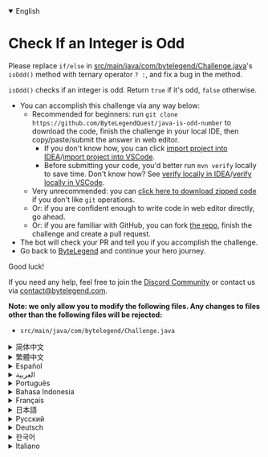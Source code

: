 <details open='true'>
<summary>English</summary>

# Check If an Integer is Odd

Please replace `if/else` in [src/main/java/com/bytelegend/Challenge.java](https://github.com/ByteLegendQuest/java-is-odd-number/blob/main/src/main/java/com/bytelegend/Challenge.java)'s `isOdd()` method with ternary operator `? :`, and fix a bug in the method.

`isOdd()` checks if an integer is odd. Return `true` if it's odd, `false` otherwise.


- You can accomplish this challenge via any way below:
  - Recommended for beginners: run `git clone https://github.com/ByteLegendQuest/java-is-odd-number` to download the code,
    finish the challenge in your local IDE, then copy/paste/submit the answer in web editor.
    - If you don't know how, you can click [import project into IDEA](https://github.com/ByteLegendQuest/java-is-odd-number/blob/main/docs/en/clone-and-import.md)/[import project into VSCode](https://github.com/ByteLegendQuest/java-is-odd-number/blob/main/docs/en/clone-and-import-into-vscode.md).
    - Before submitting your code, you'd better run `mvn verify` locally to save time. Don't know how? See [verify locally in IDEA](https://github.com/ByteLegendQuest/java-is-odd-number/blob/main/docs/en/run-mvn-verify-idea.md)/[verify locally in VSCode](https://github.com/ByteLegendQuest/java-is-odd-number/blob/main/docs/en/run-mvn-verify-vscode.md).
  - Very unrecommended: you can [click here to download zipped code](https://codeload.github.com/ByteLegendQuest/java-is-odd-number/zip/refs/heads/main) if you don't like `git` operations.
  - Or: if you are confident enough to write code in web editor directly, go ahead.
  - Or: if you are familiar with GitHub, you can fork [the repo](https://github.com/ByteLegendQuest/java-is-odd-number), finish the challenge and create a pull request.
- The bot will check your PR and tell you if you accomplish the challenge.
- Go back to [ByteLegend](https://bytelegend.com) and continue your hero journey.

Good luck!

If you need any help, feel free to join the [Discord Community](https://discord.gg/35RreUUGWt) or contact us via [contact@bytelegend.com](mailto:contact@bytelegend.com).

**Note: we only allow you to modify the following files.
Any changes to files other than the following files will be rejected:**

- `src/main/java/com/bytelegend/Challenge.java`

</details>

<details>
<summary>简体中文</summary>

# 判断一个整数是否是奇数

请将[src/main/java/com/bytelegend/Challenge.java](https://github.com/ByteLegendQuest/java-is-odd-number/blob/main/src/main/java/com/bytelegend/Challenge.java)的`isOdd()`方法中的`if/else`改写成三元运算符`? :`，并修复该方法中的bug。

`isOdd()`方法判断一个整数是否是奇数，若为奇数则返回`true`，否则返回`false`。


- 你可以使用以下任意一种方法完成挑战：
  - 初学者推荐：运行`git clone https://git.bytelegend.com/ByteLegendQuest/java-is-odd-number`将代码下载到本地，在本地使用IDE调试完成后复制到网页编辑器里提交。
    - 如果你不知道怎么做，可以点击[导入IDEA](https://github.com/ByteLegendQuest/java-is-odd-number/blob/main/docs/zh_hans/clone-and-import.md)/[导入VSCode](https://github.com/ByteLegendQuest/java-is-odd-number/blob/main/docs/zh_hans/clone-and-import-into-vscode.md)。
    - 在提交之前，你最好先在本地运行`mvn verify`验证一下答案，以节约时间。不知道如何做？请查看[在IDEA中本地验证](https://github.com/ByteLegendQuest/java-is-odd-number/blob/main/docs/zh_hans/run-mvn-verify-idea.md)/[在VSCode中本地验证](https://github.com/ByteLegendQuest/java-is-odd-number/blob/main/docs/zh_hans/run-mvn-verify-vscode.md)。
  - 非常不推荐：如果你实在不喜欢`git`命令行操作，你可以[点击这里直接下载打包好的代码](https://ghcodeload.bytelegend.com/ByteLegendQuest/java-is-odd-number/zip/refs/heads/main)。
  - 或者：如果你非常自信不需要下载代码到本地调试，可以使用网页编辑器直接提交。
  - 或者：如果你对GitHub非常熟悉，你可以fork[这个仓库](https://github.com/ByteLegendQuest/java-is-odd-number)、完成挑战后，创建一个Pull Request。
- 机器人将会检查你的答案，告诉你你是否通过了挑战。
- 回到[字节传说](https://bytelegend.com)，然后继续你的英雄旅程。

祝你好运！

如果你需要任何帮助，欢迎加入官方玩家QQ群（在[首页](https://bytelegend.com)右下角的`联系 & 关于`菜单里可以找到入群方式）或者[Discord社区](https://discord.gg/PvmqK3hF)，或email至[contact@bytelegend.com](mailto:contact@bytelegend.com)。

**注意：我们只允许您修改以下文件，任何对其他文件的修改都会被拒绝：**

- `src/main/java/com/bytelegend/Challenge.java`

</details>

<details>
<summary>繁體中文</summary>

檢查整數是否為奇數
=========

請用三元運算符替換[src/main/java/com/bytelegend/Challenge.java](https://github.com/ByteLegendQuest/java-is-odd-number/blob/main/src/main/java/com/bytelegend/Challenge.java)的`isOdd()`方法中的`if/else` `? :` ，並修復方法中的錯誤。

`isOdd()`檢查整數是否為奇數。如果是奇數則返回`true` ，否則返回`false` 。

-   您可以通過以下任何方式完成此挑戰：
    -   建議初學者：運行`git clone https://github.com/ByteLegendQuest/java-is-odd-number`下載代碼，在本地 IDE 中完成挑戰，然後在 Web 編輯器中復制/粘貼/提交答案。
        -   如果你不知道怎麼做，你可以點擊[import project into IDEA](https://github.com/ByteLegendQuest/java-is-odd-number/blob/main/docs/en/clone-and-import.md) / [import project into VSCode](https://github.com/ByteLegendQuest/java-is-odd-number/blob/main/docs/en/clone-and-import-into-vscode.md) 。
        -   在提交代碼之前，您最好在本地運行`mvn verify`以節省時間。不知道怎麼樣？請參閱[在 IDEA](https://github.com/ByteLegendQuest/java-is-odd-number/blob/main/docs/en/run-mvn-verify-idea.md) [中進行本地驗證/在 VSCode 中進行本地驗證](https://github.com/ByteLegendQuest/java-is-odd-number/blob/main/docs/en/run-mvn-verify-vscode.md)。
    -   非常不推薦：如果你不喜歡`git`操作，可以[點擊這裡下載壓縮代碼](https://codeload.github.com/ByteLegendQuest/java-is-odd-number/zip/refs/heads/main)。
    -   或者：如果您有足夠的信心直接在 Web 編輯器中編寫代碼，請繼續。
    -   或者：如果你熟悉 GitHub，你可以 fork[倉庫](https://github.com/ByteLegendQuest/java-is-odd-number)，完成挑戰並創建一個拉取請求。
-   機器人會檢查你的 PR 並告訴你是否完成了挑戰。
-   回到[ByteLegend](https://bytelegend.com)繼續你的英雄之旅。

祝你好運！

如果您需要任何幫助，請隨時加入[Discord 社區](https://discord.gg/35RreUUGWt)或通過[contact@bytelegend.com](mailto:contact@bytelegend.com)聯繫我們。

**注意：我們只允許您修改以下文件。對以下文件以外的文件的任何更改都將被拒絕：**

-   `src/main/java/com/bytelegend/Challenge.java`
</details>

<details>
<summary>Español</summary>

Comprobar si un entero es impar
===============================

Reemplace `if/else` en el método `isOdd()` de [src/main/java/com/bytelegend/Challenge.java](https://github.com/ByteLegendQuest/java-is-odd-number/blob/main/src/main/java/com/bytelegend/Challenge.java) con el operador ternario `? :` , y corregir un error en el método.

`isOdd()` comprueba si un número entero es impar. Devuelve `true` si es impar, `false` en caso contrario.

-   Puede lograr este desafío de cualquier manera a continuación:
    -   Recomendado para principiantes: ejecute `git clone https://github.com/ByteLegendQuest/java-is-odd-number` para descargar el código, finalice el desafío en su IDE local, luego copie/pegue/envíe la respuesta en el editor web.
        -   Si no sabe cómo hacerlo, puede hacer clic en [importar proyecto a IDEA](https://github.com/ByteLegendQuest/java-is-odd-number/blob/main/docs/en/clone-and-import.md) / [importar proyecto a VSCode](https://github.com/ByteLegendQuest/java-is-odd-number/blob/main/docs/en/clone-and-import-into-vscode.md) .
        -   Antes de enviar su código, es mejor que ejecute `mvn verify` localmente para ahorrar tiempo. ¿No sabes cómo? Ver [verificar localmente en IDEA](https://github.com/ByteLegendQuest/java-is-odd-number/blob/main/docs/en/run-mvn-verify-idea.md) / [verificar localmente en VSCode](https://github.com/ByteLegendQuest/java-is-odd-number/blob/main/docs/en/run-mvn-verify-vscode.md) .
    -   Muy poco recomendado: puede [hacer clic aquí para descargar el código comprimido](https://codeload.github.com/ByteLegendQuest/java-is-odd-number/zip/refs/heads/main) si no le gustan las operaciones de `git` .
    -   O: si tiene la confianza suficiente para escribir código en el editor web directamente, adelante.
    -   O: si está familiarizado con GitHub, puede bifurcar [el repositorio](https://github.com/ByteLegendQuest/java-is-odd-number) , finalizar el desafío y crear una solicitud de extracción.
-   El bot verificará tu PR y te dirá si logras el desafío.
-   Regrese a [ByteLegend](https://bytelegend.com) y continúe su viaje de héroe.

¡Buena suerte!

Si necesita ayuda, no dude en unirse a la [comunidad de Discord](https://discord.gg/35RreUUGWt) o contáctenos a través de [contact@bytelegend.com](mailto:contact@bytelegend.com) .

**Nota: solo le permitimos modificar los siguientes archivos. Cualquier cambio en los archivos que no sean los siguientes archivos será rechazado:**

-   `src/main/java/com/bytelegend/Challenge.java`
</details>

<details>
<summary>العربية</summary>

تحقق مما إذا كان العدد الصحيح فرديًا
====================================

يرجى استبدال طريقة `if/else` في [src / main / java / com / bytelegend / Challenge.java](https://github.com/ByteLegendQuest/java-is-odd-number/blob/main/src/main/java/com/bytelegend/Challenge.java) 's `isOdd()` بالمشغل الثلاثي `? :` ، وإصلاح الخلل في الطريقة.

يتحقق `isOdd()` مما إذا كان العدد الصحيح فرديًا. إرجاع `true` إذا كان فرديًا أو `false` إذا كان العكس.

-   يمكنك إنجاز هذا التحدي بأي طريقة أدناه:
    -   موصى به للمبتدئين: قم بتشغيل `git clone https://github.com/ByteLegendQuest/java-is-odd-number` لتنزيل الكود ، وإنهاء التحدي في IDE المحلي الخاص بك ، ثم نسخ / لصق / إرسال الإجابة في محرر الويب.
        -   إذا كنت لا تعرف كيف يمكنك النقر فوق [استيراد مشروع إلى IDEA](https://github.com/ByteLegendQuest/java-is-odd-number/blob/main/docs/en/clone-and-import.md) / [استيراد مشروع إلى VSCode](https://github.com/ByteLegendQuest/java-is-odd-number/blob/main/docs/en/clone-and-import-into-vscode.md) .
        -   قبل إرسال التعليمات البرمجية الخاصة بك ، من الأفضل تشغيل `mvn verify` محليًا لتوفير الوقت. لا أعرف كيف؟ انظر [التحقق محليًا في IDEA](https://github.com/ByteLegendQuest/java-is-odd-number/blob/main/docs/en/run-mvn-verify-idea.md) / [تحقق محليًا في VSCode](https://github.com/ByteLegendQuest/java-is-odd-number/blob/main/docs/en/run-mvn-verify-vscode.md) .
    -   غير موصى به على الإطلاق: يمكنك [النقر هنا لتنزيل رمز مضغوط](https://codeload.github.com/ByteLegendQuest/java-is-odd-number/zip/refs/heads/main) إذا كنت لا تحب عمليات `git` .
    -   أو: إذا كنت واثقًا بدرجة كافية لكتابة التعليمات البرمجية في محرر الويب مباشرةً ، فابدأ.
    -   أو: إذا كنت معتادًا على GitHub ، فيمكنك تفرع [الريبو](https://github.com/ByteLegendQuest/java-is-odd-number) وإنهاء التحدي وإنشاء طلب سحب.
-   سيتحقق الروبوت من العلاقات العامة الخاصة بك ويخبرك إذا أنجزت التحدي.
-   ارجع إلى [ByteLegend وتابع](https://bytelegend.com) رحلة بطلك.

حظ سعيد!

إذا كنت بحاجة إلى أي مساعدة ، فلا تتردد في الانضمام إلى [مجتمع Discord](https://discord.gg/35RreUUGWt) أو الاتصال بنا عبر [contact@bytelegend.com](mailto:contact@bytelegend.com) .

**ملاحظة: نسمح لك فقط بتعديل الملفات التالية. سيتم رفض أي تغييرات يتم إجراؤها على الملفات بخلاف الملفات التالية:**

-   `src/main/java/com/bytelegend/Challenge.java`
</details>

<details>
<summary>Português</summary>

Verifique se um inteiro é ímpar
===============================

Por favor, substitua `if/else` no método `isOdd()` de [src/main/java/com/bytelegend/Challenge.java](https://github.com/ByteLegendQuest/java-is-odd-number/blob/main/src/main/java/com/bytelegend/Challenge.java) pelo operador ternário `? :` e corrija um bug no método.

`isOdd()` verifica se um inteiro é ímpar. Retorna `true` se for ímpar, `false` caso contrário.

-   Você pode realizar este desafio de qualquer maneira abaixo:
    -   Recomendado para iniciantes: execute `git clone https://github.com/ByteLegendQuest/java-is-odd-number` para baixar o código, conclua o desafio em seu IDE local e copie/cole/envie a resposta no editor da web.
        -   Se você não sabe como, você pode clicar em [import project into IDEA](https://github.com/ByteLegendQuest/java-is-odd-number/blob/main/docs/en/clone-and-import.md) / [import project into VSCode](https://github.com/ByteLegendQuest/java-is-odd-number/blob/main/docs/en/clone-and-import-into-vscode.md) .
        -   Antes de enviar seu código, é melhor você executar `mvn verify` localmente para economizar tempo. Não sei como? Consulte [verificar localmente em IDEA](https://github.com/ByteLegendQuest/java-is-odd-number/blob/main/docs/en/run-mvn-verify-idea.md) / [verificar localmente em VSCode](https://github.com/ByteLegendQuest/java-is-odd-number/blob/main/docs/en/run-mvn-verify-vscode.md) .
    -   Muito não recomendado: você pode [clicar aqui para baixar o código zipado](https://codeload.github.com/ByteLegendQuest/java-is-odd-number/zip/refs/heads/main) se não gostar das operações do `git` .
    -   Ou: se você estiver confiante o suficiente para escrever código diretamente no editor da web, vá em frente.
    -   Ou: se você estiver familiarizado com o GitHub, você pode fazer o fork [do repo](https://github.com/ByteLegendQuest/java-is-odd-number) , finalizar o desafio e criar uma pull request.
-   O bot verificará seu PR e informará se você cumprir o desafio.
-   Volte para [ByteLegend](https://bytelegend.com) e continue sua jornada de herói.

Boa sorte!

Se precisar de ajuda, sinta-se à vontade para se juntar à [Comunidade Discord](https://discord.gg/35RreUUGWt) ou entre em contato conosco via [contact@bytelegend.com](mailto:contact@bytelegend.com) .

**Nota: só permitimos que você modifique os seguintes arquivos. Quaisquer alterações em arquivos que não sejam os arquivos a seguir serão rejeitadas:**

-   `src/main/java/com/bytelegend/Challenge.java`
</details>

<details>
<summary>Bahasa Indonesia</summary>

Periksa Apakah Bilangan Bulat Ganjil
====================================

Tolong ganti `if/else` di metode `isOdd()` [src/main/Java/com/bytelegend/Challenge.java](https://github.com/ByteLegendQuest/java-is-odd-number/blob/main/src/main/java/com/bytelegend/Challenge.java) dengan operator ternary `? :` , dan perbaiki bug dalam metode.

`isOdd()` memeriksa apakah bilangan bulat ganjil. Kembalikan `true` jika ganjil, `false` jika sebaliknya.

-   Anda dapat menyelesaikan tantangan ini melalui cara apa pun di bawah ini:
    -   Direkomendasikan untuk pemula: jalankan `git clone https://github.com/ByteLegendQuest/java-is-odd-number` untuk mengunduh kode, selesaikan tantangan di IDE lokal Anda, lalu salin/tempel/kirim jawabannya di editor web.
        -   Jika Anda tidak tahu caranya, Anda bisa mengklik [import project into IDEA](https://github.com/ByteLegendQuest/java-is-odd-number/blob/main/docs/en/clone-and-import.md) / [import project into VSCode](https://github.com/ByteLegendQuest/java-is-odd-number/blob/main/docs/en/clone-and-import-into-vscode.md) .
        -   Sebelum mengirimkan kode Anda, Anda sebaiknya menjalankan `mvn verify` secara lokal untuk menghemat waktu. Tidak tahu bagaimana? Lihat [verifikasi secara lokal di IDEA](https://github.com/ByteLegendQuest/java-is-odd-number/blob/main/docs/en/run-mvn-verify-idea.md) / [verifikasi secara lokal di VSCode](https://github.com/ByteLegendQuest/java-is-odd-number/blob/main/docs/en/run-mvn-verify-vscode.md) .
    -   Sangat tidak direkomendasikan: Anda dapat [mengklik di sini untuk mengunduh kode zip](https://codeload.github.com/ByteLegendQuest/java-is-odd-number/zip/refs/heads/main) jika Anda tidak menyukai operasi `git` .
    -   Atau: jika Anda cukup percaya diri untuk menulis kode di editor web secara langsung, silakan.
    -   Atau: jika Anda terbiasa dengan GitHub, Anda dapat melakukan fork [repo](https://github.com/ByteLegendQuest/java-is-odd-number) , menyelesaikan tantangan, dan membuat permintaan tarik.
-   Bot akan memeriksa PR Anda dan memberi tahu Anda jika Anda menyelesaikan tantangan.
-   Kembali ke [ByteLegend](https://bytelegend.com) dan lanjutkan perjalanan pahlawan Anda.

Semoga beruntung!

Jika Anda memerlukan bantuan, jangan ragu untuk bergabung dengan [Komunitas Discord](https://discord.gg/35RreUUGWt) atau hubungi kami melalui [contact@bytelegend.com](mailto:contact@bytelegend.com) .

**Catatan: kami hanya mengizinkan Anda untuk mengubah file berikut. Setiap perubahan pada file selain file berikut akan ditolak:**

-   `src/main/java/com/bytelegend/Challenge.java`
</details>

<details>
<summary>Français</summary>

Vérifier si un entier est impair
================================

Veuillez remplacer `if/else` dans la méthode `isOdd()` de [src/main/java/com/bytelegend/Challenge.java](https://github.com/ByteLegendQuest/java-is-odd-number/blob/main/src/main/java/com/bytelegend/Challenge.java) par un opérateur ternaire `? :` , et corrige un bogue dans la méthode.

`isOdd()` vérifie si un entier est impair. Renvoie `true` si c'est impair, `false` sinon.

-   Vous pouvez accomplir ce défi de n'importe quelle manière ci-dessous:
    -   Recommandé pour les débutants : exécutez `git clone https://github.com/ByteLegendQuest/java-is-odd-number` pour télécharger le code, terminez le défi dans votre IDE local, puis copiez/collez/soumettez la réponse dans l'éditeur Web.
        -   Si vous ne savez pas comment, vous pouvez cliquer sur [importer le projet dans IDEA](https://github.com/ByteLegendQuest/java-is-odd-number/blob/main/docs/en/clone-and-import.md) / [importer le projet dans VSCode](https://github.com/ByteLegendQuest/java-is-odd-number/blob/main/docs/en/clone-and-import-into-vscode.md) .
        -   Avant de soumettre votre code, vous feriez mieux d'exécuter `mvn verify` localement pour gagner du temps. Vous ne savez pas comment ? Voir [vérifier localement dans IDEA](https://github.com/ByteLegendQuest/java-is-odd-number/blob/main/docs/en/run-mvn-verify-idea.md) / [vérifier localement dans VSCode](https://github.com/ByteLegendQuest/java-is-odd-number/blob/main/docs/en/run-mvn-verify-vscode.md) .
    -   Très déconseillé : vous pouvez [cliquer ici pour télécharger le code compressé](https://codeload.github.com/ByteLegendQuest/java-is-odd-number/zip/refs/heads/main) si vous n'aimez pas les opérations `git` .
    -   Ou : si vous êtes suffisamment confiant pour écrire du code directement dans l'éditeur Web, continuez.
    -   Ou : si vous êtes familier avec GitHub, vous pouvez forker [le dépôt](https://github.com/ByteLegendQuest/java-is-odd-number) , terminer le défi et créer une demande d'extraction.
-   Le bot vérifiera votre PR et vous dira si vous accomplissez le défi.
-   Retournez à [ByteLegend](https://bytelegend.com) et continuez votre voyage de héros.

Bonne chance!

Si vous avez besoin d'aide, n'hésitez pas à rejoindre la [communauté Discord](https://discord.gg/35RreUUGWt) ou à nous contacter via [contact@bytelegend.com](mailto:contact@bytelegend.com) .

**Remarque : nous vous autorisons uniquement à modifier les fichiers suivants. Toute modification de fichiers autres que les fichiers suivants sera rejetée :**

-   `src/main/java/com/bytelegend/Challenge.java`
</details>

<details>
<summary>日本語</summary>

整数が奇数かどうかを確認する
==============

[src / main / java / com / bytelegend / Challenge.java](https://github.com/ByteLegendQuest/java-is-odd-number/blob/main/src/main/java/com/bytelegend/Challenge.java)の`isOdd()`メソッドの`if/else`を三項演算子に置き換えてください`? :` 、およびメソッドのバグを修正します。

`isOdd()`は、整数が奇数かどうかをチェックします。奇数の場合は`true`を返し、そうでない場合は`false`を返します。

-   この課題は、以下のいずれかの方法で達成できます。
    -   初心者に推奨： `git clone https://github.com/ByteLegendQuest/java-is-odd-number`を実行してコードをダウンロードし、ローカルIDEでチャレンジを終了してから、Webエディターで回答をコピー/貼り付け/送信します。
        -   方法がわからない場合は、\[ [プロジェクトをIDEAにインポート](https://github.com/ByteLegendQuest/java-is-odd-number/blob/main/docs/en/clone-and-import.md)\]/\[ [プロジェクトをVSCodeにインポート](https://github.com/ByteLegendQuest/java-is-odd-number/blob/main/docs/en/clone-and-import-into-vscode.md)\]をクリックできます。
        -   コードを送信する前に、時間を節約するためにローカルで`mvn verify`実行することをお勧めします。方法がわかりませんか？ [IDEAでローカルに](https://github.com/ByteLegendQuest/java-is-odd-number/blob/main/docs/en/run-mvn-verify-idea.md)[検証する/VSCodeでローカルに](https://github.com/ByteLegendQuest/java-is-odd-number/blob/main/docs/en/run-mvn-verify-vscode.md)検証するを参照してください。
    -   非常に推奨されていません`git`操作が気に入らない場合は、 [ここをクリックしてzipコードをダウンロード](https://codeload.github.com/ByteLegendQuest/java-is-odd-number/zip/refs/heads/main)できます。
    -   または：Webエディターで直接コードを記述できる自信がある場合は、先に進んでください。
    -   または：GitHubに精通している場合は[、リポジトリ](https://github.com/ByteLegendQuest/java-is-odd-number)をフォークしてチャレンジを終了し、プルリクエストを作成できます。
-   ボットはPRをチェックし、チャレンジを達成したかどうかを通知します。
-   [ByteLegend](https://bytelegend.com)に戻り、ヒーローの旅を続けてください。

幸運を！

ヘルプが必要な場合は、 [Discordコミュニティ](https://discord.gg/35RreUUGWt)に参加するか、contact [@bytelegend.com](mailto:contact@bytelegend.com)からお問い合わせください。

**注：変更できるのは次のファイルのみです。次のファイル以外のファイルへの変更は拒否されます。**

-   `src/main/java/com/bytelegend/Challenge.java`
</details>

<details>
<summary>Русский</summary>

Проверить, является ли целое число нечетным
===========================================

Пожалуйста, замените `if/else` в методе `isOdd()` [src/main/java/com/bytelegend/Challenge.java](https://github.com/ByteLegendQuest/java-is-odd-number/blob/main/src/main/java/com/bytelegend/Challenge.java) на тернарный оператор `? :` , и исправить ошибку в методе.

`isOdd()` проверяет, является ли целое число нечетным. Возвращает `true` , если нечетное, иначе `false` .

-   Вы можете выполнить эту задачу любым способом, указанным ниже:
    -   Рекомендуется для начинающих: запустите `git clone https://github.com/ByteLegendQuest/java-is-odd-number` , чтобы загрузить код, завершите задание в локальной среде IDE, затем скопируйте/вставьте/отправьте ответ в веб-редакторе.
        -   Если вы не знаете как, вы можете нажать [импортировать проект в IDEA](https://github.com/ByteLegendQuest/java-is-odd-number/blob/main/docs/en/clone-and-import.md) / [импортировать проект в VSCode](https://github.com/ByteLegendQuest/java-is-odd-number/blob/main/docs/en/clone-and-import-into-vscode.md) .
        -   Перед отправкой кода вам лучше запустить `mvn verify` локально, чтобы сэкономить время. Не знаете как? См. « [Проверить локально в IDEA](https://github.com/ByteLegendQuest/java-is-odd-number/blob/main/docs/en/run-mvn-verify-idea.md) / [проверить локально в VSCode»](https://github.com/ByteLegendQuest/java-is-odd-number/blob/main/docs/en/run-mvn-verify-vscode.md) .
    -   Крайне не рекомендуется: вы можете [щелкнуть здесь, чтобы загрузить заархивированный код](https://codeload.github.com/ByteLegendQuest/java-is-odd-number/zip/refs/heads/main) , если вам не нравятся операции `git` .
    -   Или: если вы достаточно уверены, чтобы писать код напрямую в веб-редакторе, вперед.
    -   Или: если вы знакомы с GitHub, вы можете разветвить [репозиторий](https://github.com/ByteLegendQuest/java-is-odd-number) , выполнить задание и создать запрос на включение.
-   Бот проверит ваш PR и сообщит, выполнили ли вы задание.
-   Вернитесь в [ByteLegend](https://bytelegend.com) и продолжайте свое героическое путешествие.

Удачи!

Если вам нужна помощь, присоединяйтесь к [сообществу Discord](https://discord.gg/35RreUUGWt) или свяжитесь с нами по [адресу contact@bytelegend.com](mailto:contact@bytelegend.com) .

**Примечание: мы разрешаем вам изменять только следующие файлы. Любые изменения в файлах, кроме следующих файлов, будут отклонены:**

-   `src/main/java/com/bytelegend/Challenge.java`
</details>

<details>
<summary>Deutsch</summary>

Prüfen Sie, ob eine ganze Zahl ungerade ist
===========================================

Bitte ersetzen Sie `if/else` in [src/main/java/com/bytelegend/Challenge.java](https://github.com/ByteLegendQuest/java-is-odd-number/blob/main/src/main/java/com/bytelegend/Challenge.java) 's `isOdd()` Methode durch den ternären Operator `? :` , und beheben Sie einen Fehler in der Methode.

`isOdd()` prüft, ob eine Ganzzahl ungerade ist. Gibt `true` zurück, wenn es ungerade ist, andernfalls `false` .

-   Sie können diese Herausforderung auf eine der folgenden Arten meistern:
    -   Empfohlen für Anfänger: Führen Sie `git clone https://github.com/ByteLegendQuest/java-is-odd-number` aus, um den Code herunterzuladen, beenden Sie die Herausforderung in Ihrer lokalen IDE und kopieren/fügen Sie dann die Antwort im Web-Editor ein/übermitteln Sie sie.
        -   Wenn Sie nicht wissen wie, können Sie auf [Projekt in IDEA](https://github.com/ByteLegendQuest/java-is-odd-number/blob/main/docs/en/clone-and-import.md) [importieren / Projekt in VSCode importieren klicken](https://github.com/ByteLegendQuest/java-is-odd-number/blob/main/docs/en/clone-and-import-into-vscode.md) .
        -   Bevor Sie Ihren Code einreichen, sollten Sie `mvn verify` besser lokal ausführen, um Zeit zu sparen. Sie wissen nicht wie? Siehe [Lokal verifizieren in IDEA](https://github.com/ByteLegendQuest/java-is-odd-number/blob/main/docs/en/run-mvn-verify-idea.md) / [Lokal verifizieren in VSCode](https://github.com/ByteLegendQuest/java-is-odd-number/blob/main/docs/en/run-mvn-verify-vscode.md) .
    -   Sehr nicht zu empfehlen: Sie können [hier klicken, um den gezippten Code herunterzuladen,](https://codeload.github.com/ByteLegendQuest/java-is-odd-number/zip/refs/heads/main) wenn Sie `git` -Operationen nicht mögen.
    -   Oder: Wenn Sie sicher genug sind, Code direkt im Web-Editor zu schreiben, fahren Sie fort.
    -   Oder: Wenn Sie sich mit GitHub auskennen, können Sie [das Repo forken](https://github.com/ByteLegendQuest/java-is-odd-number) , die Challenge beenden und einen Pull-Request erstellen.
-   Der Bot überprüft Ihre PR und teilt Ihnen mit, ob Sie die Herausforderung meistern.
-   Gehen Sie zurück zu [ByteLegend](https://bytelegend.com) und setzen Sie Ihre Heldenreise fort.

Viel Glück!

Wenn Sie Hilfe benötigen, können Sie sich gerne der [Discord Community](https://discord.gg/35RreUUGWt) anschließen oder uns über [contact@bytelegend.com kontaktieren](mailto:contact@bytelegend.com) .

**Hinweis: Wir erlauben Ihnen nur, die folgenden Dateien zu ändern. Alle Änderungen an anderen Dateien als den folgenden Dateien werden abgelehnt:**

-   `src/main/java/com/bytelegend/Challenge.java`
</details>

<details>
<summary>한국어</summary>

정수가 홀수인지 확인
===========

[src/main/java/com/bytelegend/Challenge.java](https://github.com/ByteLegendQuest/java-is-odd-number/blob/main/src/main/java/com/bytelegend/Challenge.java) 의 `isOdd()` 메서드에 있는 `if/else` 를 삼항 연산자로 바꾸 `? :` , 메서드의 버그를 수정합니다.

`isOdd()` 는 정수가 홀수인지 확인합니다. 홀수 `true` , 그렇지 않으면 `false` 를 반환합니다.

-   아래 방법을 통해 이 챌린지를 완료할 수 있습니다.
    -   초보자를 위한 권장 사항: `git clone https://github.com/ByteLegendQuest/java-is-odd-number` 를 실행하여 코드를 다운로드하고 로컬 IDE에서 챌린지를 완료한 다음 웹 편집기에서 답변을 복사/붙여넣기/제출하세요.
        -   방법을 모르는 경우 [프로젝트를 IDEA로](https://github.com/ByteLegendQuest/java-is-odd-number/blob/main/docs/en/clone-and-import.md) [가져오기 / 프로젝트를 VSCode로 가져](https://github.com/ByteLegendQuest/java-is-odd-number/blob/main/docs/en/clone-and-import-into-vscode.md) 오기를 클릭할 수 있습니다.
        -   코드를 제출하기 전에 시간을 절약하기 위해 로컬에서 `mvn verify` 를 실행하는 것이 좋습니다. 방법을 모르십니까? [IDEA에서 로컬로](https://github.com/ByteLegendQuest/java-is-odd-number/blob/main/docs/en/run-mvn-verify-idea.md) [확인/VSCode에서 로컬로](https://github.com/ByteLegendQuest/java-is-odd-number/blob/main/docs/en/run-mvn-verify-vscode.md) 확인을 참조하세요.
    -   매우 권장하지 않음: `git` 작업이 마음에 들지 않으면 [여기를 클릭하여 압축 코드를 다운로드](https://codeload.github.com/ByteLegendQuest/java-is-odd-number/zip/refs/heads/main) 할 수 있습니다.
    -   또는 웹 편집기에서 직접 코드를 작성할 만큼 자신이 있다면 계속 진행하십시오.
    -   또는 GitHub에 익숙하다면 리포지토리를 분기 [하고](https://github.com/ByteLegendQuest/java-is-odd-number) 챌린지를 완료하고 풀 요청을 생성할 수 있습니다.
-   봇은 PR을 확인하고 도전 과제를 달성했는지 알려줍니다.
-   [ByteLegend](https://bytelegend.com) 로 돌아가 영웅 여정을 계속하세요.

행운을 빕니다!

도움이 필요하면 언제든지 [Discord 커뮤니티](https://discord.gg/35RreUUGWt) 에 가입하거나 [contact@bytelegend.com](mailto:contact@bytelegend.com) 을 통해 문의하세요.

**참고: 다음 파일만 수정할 수 있습니다. 다음 파일 이외의 파일에 대한 변경 사항은 거부됩니다.**

-   `src/main/java/com/bytelegend/Challenge.java`
</details>

<details>
<summary>Italiano</summary>

Controlla se un intero è dispari
================================

Si prega di sostituire `if/else` nel metodo `isOdd()` di [src/main/java/com/bytelegend/Challenge.java](https://github.com/ByteLegendQuest/java-is-odd-number/blob/main/src/main/java/com/bytelegend/Challenge.java) con l'operatore ternario `? :` , e correggi un bug nel metodo.

`isOdd()` controlla se un intero è dispari. Restituisce `true` se è dispari, `false` in caso contrario.

-   Puoi portare a termine questa sfida in qualsiasi modo di seguito:
    -   Consigliato per i principianti: esegui `git clone https://github.com/ByteLegendQuest/java-is-odd-number` per scaricare il codice, completa la sfida nel tuo IDE locale, quindi copia/incolla/invia la risposta nell'editor web.
        -   Se non sai come fare, puoi fare clic su [importa progetto in IDEA](https://github.com/ByteLegendQuest/java-is-odd-number/blob/main/docs/en/clone-and-import.md) / [importa progetto in VSCode](https://github.com/ByteLegendQuest/java-is-odd-number/blob/main/docs/en/clone-and-import-into-vscode.md) .
        -   Prima di inviare il codice, è meglio eseguire `mvn verify` in locale per risparmiare tempo. Non sai come? Vedere [verifica in locale in IDEA](https://github.com/ByteLegendQuest/java-is-odd-number/blob/main/docs/en/run-mvn-verify-idea.md) / [verifica in locale in VSCode](https://github.com/ByteLegendQuest/java-is-odd-number/blob/main/docs/en/run-mvn-verify-vscode.md) .
    -   Molto sconsigliato: puoi fare [clic qui per scaricare il codice zippato](https://codeload.github.com/ByteLegendQuest/java-is-odd-number/zip/refs/heads/main) se non ti piacciono le operazioni `git` .
    -   Oppure: se sei abbastanza sicuro da scrivere il codice direttamente nell'editor web, vai avanti.
    -   Oppure: se hai familiarità con GitHub, puoi eseguire il fork [del repository](https://github.com/ByteLegendQuest/java-is-odd-number) , completare la sfida e creare una richiesta pull.
-   Il bot controllerà il tuo PR e ti dirà se hai superato la sfida.
-   Torna a [ByteLegend](https://bytelegend.com) e continua il tuo viaggio da eroe.

Buona fortuna!

Se hai bisogno di aiuto, non esitare a unirti alla [community di Discord](https://discord.gg/35RreUUGWt) o contattaci tramite [contact@bytelegend.com](mailto:contact@bytelegend.com) .

**Nota: ti permettiamo solo di modificare i seguenti file. Eventuali modifiche ai file diversi dai seguenti file verranno rifiutate:**

-   `src/main/java/com/bytelegend/Challenge.java`
</details>
